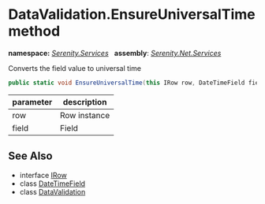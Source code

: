 # DataValidation.EnsureUniversalTime method
**namespace:** *[Serenity.Services](../../README.md#serenity.services-namespace)*   **assembly**: *[Serenity.Net.Services](../../README.md)*

Converts the field value to universal time

```csharp
public static void EnsureUniversalTime(this IRow row, DateTimeField field)
```

| parameter | description |
| --- | --- |
| row | Row instance |
| field | Field |

## See Also

* interface [IRow](../Serenity.Net.Entity/../../Serenity.Data/IRow.md)
* class [DateTimeField](../Serenity.Net.Entity/../../Serenity.Data/DateTimeField.md)
* class [DataValidation](../DataValidation.md)